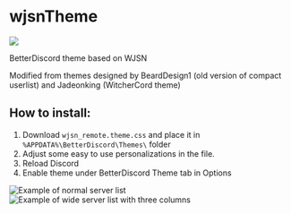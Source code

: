 # wjsnTheme
[<img src="https://discordapp.com/api/guilds/246394994691145730/widget.png?style=shield">](https://discord.gg/KbK5ZeS)

BetterDiscord theme based on WJSN

Modified from themes designed by BeardDesign1 (old version of compact userlist) and Jadeonking (WitcherCord theme)

## How to install:

1) Download `wjsn_remote.theme.css` and place it in `%APPDATA%\BetterDiscord\Themes\` folder
2) Adjust some easy to use personalizations in the file.
3) Reload Discord
4) Enable theme under BetterDiscord Theme tab in Options


![Example of normal server list](https://raw.githubusercontent.com/Kakkela/wjsnTheme/master/one_server_column.png)
![Example of wide server list with three columns](https://raw.githubusercontent.com/Kakkela/wjsnTheme/master/three_server_columns.png)
